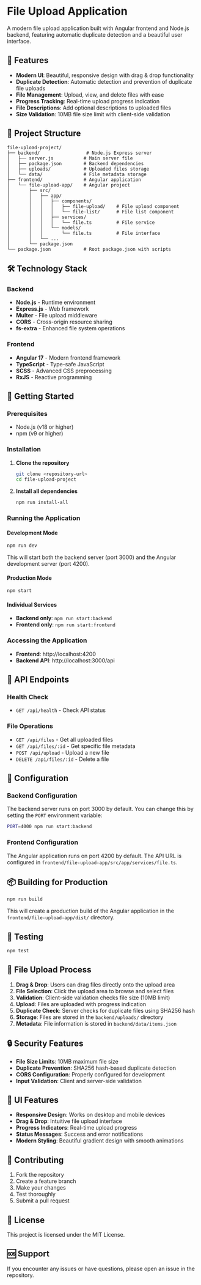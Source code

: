 # File Upload Application

A modern file upload application built with Angular frontend and Node.js backend, featuring automatic duplicate detection and a beautiful user interface.

## 🚀 Features

- **Modern UI**: Beautiful, responsive design with drag & drop functionality
- **Duplicate Detection**: Automatic detection and prevention of duplicate file uploads
- **File Management**: Upload, view, and delete files with ease
- **Progress Tracking**: Real-time upload progress indication
- **File Descriptions**: Add optional descriptions to uploaded files
- **Size Validation**: 10MB file size limit with client-side validation

## 📁 Project Structure

```
file-upload-project/
├── backend/                 # Node.js Express server
│   ├── server.js           # Main server file
│   ├── package.json        # Backend dependencies
│   ├── uploads/            # Uploaded files storage
│   └── data/               # File metadata storage
├── frontend/               # Angular application
│   └── file-upload-app/    # Angular project
│       ├── src/
│       │   ├── app/
│       │   │   ├── components/
│       │   │   │   ├── file-upload/    # File upload component
│       │   │   │   └── file-list/      # File list component
│       │   │   ├── services/
│       │   │   │   └── file.ts         # File service
│       │   │   └── models/
│       │   │       └── file.ts         # File interface
│       │   └── ...
│       └── package.json
└── package.json            # Root package.json with scripts
```

## 🛠️ Technology Stack

### Backend
- **Node.js** - Runtime environment
- **Express.js** - Web framework
- **Multer** - File upload middleware
- **CORS** - Cross-origin resource sharing
- **fs-extra** - Enhanced file system operations

### Frontend
- **Angular 17** - Modern frontend framework
- **TypeScript** - Type-safe JavaScript
- **SCSS** - Advanced CSS preprocessing
- **RxJS** - Reactive programming

## 🚀 Getting Started

### Prerequisites
- Node.js (v18 or higher)
- npm (v9 or higher)

### Installation

1. **Clone the repository**
   ```bash
   git clone <repository-url>
   cd file-upload-project
   ```

2. **Install all dependencies**
   ```bash
   npm run install-all
   ```

### Running the Application

#### Development Mode
   ```bash
   npm run dev
   ```
This will start both the backend server (port 3000) and the Angular development server (port 4200).

#### Production Mode
```bash
npm start
```

#### Individual Services
- **Backend only**: `npm run start:backend`
- **Frontend only**: `npm run start:frontend`

### Accessing the Application
- **Frontend**: http://localhost:4200
- **Backend API**: http://localhost:3000/api

## 📡 API Endpoints

### Health Check
- `GET /api/health` - Check API status

### File Operations
- `GET /api/files` - Get all uploaded files
- `GET /api/files/:id` - Get specific file metadata
- `POST /api/upload` - Upload a new file
- `DELETE /api/files/:id` - Delete a file

## 🔧 Configuration

### Backend Configuration
The backend server runs on port 3000 by default. You can change this by setting the `PORT` environment variable:

```bash
PORT=4000 npm run start:backend
```

### Frontend Configuration
The Angular application runs on port 4200 by default. The API URL is configured in `frontend/file-upload-app/src/app/services/file.ts`.

## 📦 Building for Production

```bash
npm run build
```

This will create a production build of the Angular application in the `frontend/file-upload-app/dist/` directory.

## 🧪 Testing

```bash
npm test
```

## 📝 File Upload Process

1. **Drag & Drop**: Users can drag files directly onto the upload area
2. **File Selection**: Click the upload area to browse and select files
3. **Validation**: Client-side validation checks file size (10MB limit)
4. **Upload**: Files are uploaded with progress indication
5. **Duplicate Check**: Server checks for duplicate files using SHA256 hash
6. **Storage**: Files are stored in the `backend/uploads/` directory
7. **Metadata**: File information is stored in `backend/data/items.json`

## 🔒 Security Features

- **File Size Limits**: 10MB maximum file size
- **Duplicate Prevention**: SHA256 hash-based duplicate detection
- **CORS Configuration**: Properly configured for development
- **Input Validation**: Client and server-side validation

## 🎨 UI Features

- **Responsive Design**: Works on desktop and mobile devices
- **Drag & Drop**: Intuitive file upload interface
- **Progress Indicators**: Real-time upload progress
- **Status Messages**: Success and error notifications
- **Modern Styling**: Beautiful gradient design with smooth animations

## 🤝 Contributing

1. Fork the repository
2. Create a feature branch
3. Make your changes
4. Test thoroughly
5. Submit a pull request

## 📄 License

This project is licensed under the MIT License.

## 🆘 Support

If you encounter any issues or have questions, please open an issue in the repository.




